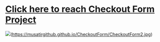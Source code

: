 # [Click here to reach Checkout Form Project](https://musatirgithub.github.io/CheckoutForm/)
![](https://musatirgithub.github.io/CheckoutForm/CheckoutForm1.jpg)(https://musatirgithub.github.io/CheckoutForm/CheckoutForm2.jpg)
